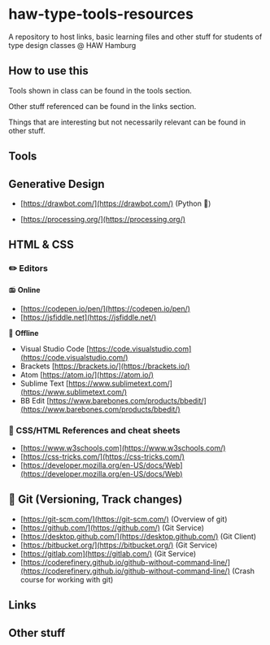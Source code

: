 # haw-type-tools-resources
A repository to host links, basic learning files and other stuff for students of type design classes @ HAW Hamburg

## How to use this
Tools shown in class can be found in the tools section.

Other stuff referenced can be found in the links section.

Things that are interesting but not necessarily relevant can be found in other stuff.

## Tools

## Generative Design
- [https://drawbot.com/](https://drawbot.com/) (Python 🐍)

- [https://processing.org/](https://processing.org/)

## HTML & CSS

### ✏️ Editors

📻️ **Online**

- [https://codepen.io/pen/](https://codepen.io/pen/)
- [https://jsfiddle.net](https://jsfiddle.net/)

🔌 **Offline**

- Visual Studio Code [https://code.visualstudio.com](https://code.visualstudio.com/)
- Brackets [https://brackets.io/](https://brackets.io/)
- Atom [https://atom.io/](https://atom.io/)
- Sublime Text [https://www.sublimetext.com/](https://www.sublimetext.com/)
- BB Edit [https://www.barebones.com/products/bbedit/](https://www.barebones.com/products/bbedit/)

### 📃 CSS/HTML References and cheat sheets

- [https://www.w3schools.com](https://www.w3schools.com/)
- [https://css-tricks.com/](https://css-tricks.com/)
- [https://developer.mozilla.org/en-US/docs/Web](https://developer.mozilla.org/en-US/docs/Web)

## 💾 Git (Versioning, Track changes)

- [https://git-scm.com/](https://git-scm.com/) (Overview of git)
- [https://github.com/](https://github.com/) (Git Service)
- [https://desktop.github.com/](https://desktop.github.com/) (Git Client)
- [https://bitbucket.org/](https://bitbucket.org/) (Git Service)
- [https://gitlab.com](https://gitlab.com/) (Git Service)
- [https://coderefinery.github.io/github-without-command-line/](https://coderefinery.github.io/github-without-command-line/) (Crash course for working with git)

## Links

## Other stuff
